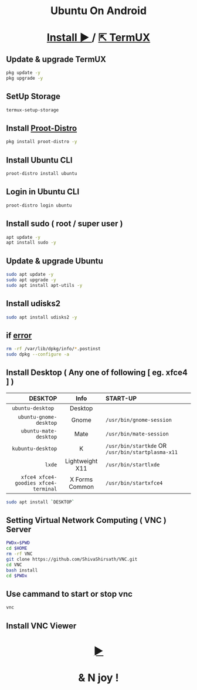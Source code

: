 <h1 align=center>Ubuntu On Android</h1>
<h1 align=center> 
  <a href=https://play.google.com/store/apps/details?id=com.termux>
    Install ►
  </a>
  /
  <a href=https://f-droid.org/packages/com.termux>
    ⇱ TermUX
  </a>
</h1>

## Update & upgrade TermUX
```bash
pkg update -y
pkg upgrade -y
```
## SetUp Storage
```bash
termux-setup-storage
```
## Install [Proot-Distro](https://github.com/termux/proot-distro)
```bash
pkg install proot-distro -y
```
## Install Ubuntu CLI 
```bash
proot-distro install ubuntu
```
## Login in Ubuntu CLI
```bash
proot-distro login ubuntu
```
## Install sudo ( root / super user )
```bash
apt update -y
apt install sudo -y
```
<!--
## Add User
```bash
adduser <UserName>
```
## Add Permission to user
```bash
echo "<UserName> ALL=(ALL:ALL) ALL" >> /etc/sudoers
```
-->

## Update & upgrade Ubuntu
```bash
sudo apt update -y
sudo apt upgrade -y
sudo apt install apt-utils -y
```
## Install udisks2
```bash
sudo apt install udisks2 -y
```
## if [error](https://github.com/ShivaShirsath/Kubuntu-On-Android/issues)
```bash
rm -rf /var/lib/dpkg/info/*.postinst
sudo dpkg --configure -a
```

## Install Desktop ( Any one of following [ eg. xfce4 ] )

| DESKTOP | Info | START-UP |
| ---: | :---: | :--- |
| `ubuntu-desktop ` | Desktop |
| `ubuntu-gnome-desktop` | Gnome | `/usr/bin/gnome-session`
| `ubuntu-mate-desktop` | Mate | `/usr/bin/mate-session`
| `kubuntu-desktop` | K | `/usr/bin/startkde` OR `/usr/bin/startplasma-x11` |
| `lxde` | Lightweight X11 | `/usr/bin/startlxde`
| `xfce4 xfce4-goodies xfce4-terminal` | X Forms Common | `/usr/bin/startxfce4` |

```bash
sudo apt install `DESKTOP`	
```

## Setting Virtual Network Computing ( VNC ) Server
```bash
PWDx=$PWD
cd $HOME
rm -rf VNC
git clone https://github.com/ShivaShirsath/VNC.git
cd VNC
bash install
cd $PWDx
```
## Use cammand to start or stop vnc 
```bash
vnc 
```
## Install VNC Viewer 
<h1 align=center>
  <a href=https://play.google.com/store/apps/details?id=com.realvnc.viewer.android>
    ►
  </a>
</h1>
<h1 align=center>& N joy !</h1>
